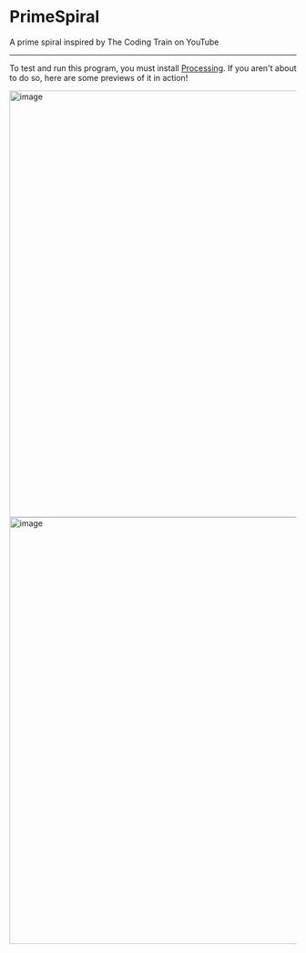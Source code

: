 # PrimeSpiral
A prime spiral inspired by The Coding Train on YouTube

---

To test and run this program, you must install [Processing](https://processing.org/). If you aren't about to do so, here are some previews of it in action!

<img width="750" alt="image" src="https://user-images.githubusercontent.com/87545752/159386546-7a84fee2-0c46-4c38-9e5d-c7da642c23c5.png">
<img width="750" alt="image" src="https://user-images.githubusercontent.com/87545752/159386508-5ca0d397-a0c1-43db-a756-9e1bcd8dc5a9.png">
